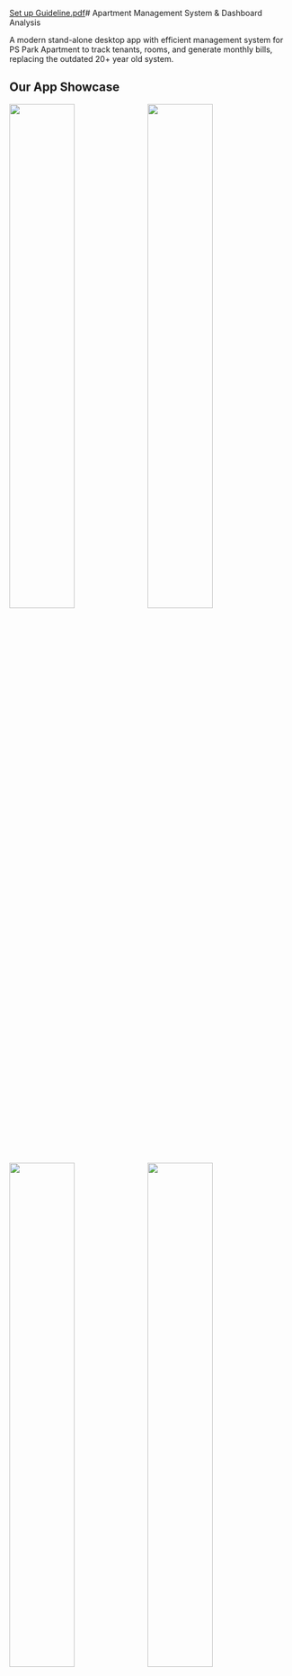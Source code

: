 [Set up Guideline.pdf](https://github.com/BXBZwe/SP2AMS/files/14807015/Set.up.Guideline.pdf)# Apartment Management System & Dashboard Analysis

A modern stand-alone desktop app with efficient management system for PS Park Apartment to track tenants, rooms, and generate monthly bills, replacing the outdated 20+ year old system.

## Our App Showcase

<p float="left">
  <img src="https://github.com/sawzwe/SP2AMS/assets/94424420/cb97c942-5aeb-4713-8080-ddd968d483f8" width="48%" />
  <img src="https://github.com/sawzwe/SP2AMS/assets/94424420/75e9a82e-7815-45b6-a93a-75edce8dff94" width="48%" /> 
</p>
<p float="left">
  <img src="https://github.com/sawzwe/SP2AMS/assets/94424420/8e5948c6-815c-4ddc-acb0-48de4d55bc35" width="48%" />
  <img src="https://github.com/sawzwe/SP2AMS/assets/94424420/099c2785-7142-42b8-8378-f608d33d9137" width="48%" />
</p>

## External Exposure (PS Park Apartment)
PS Park Apartment has a management system where they keep track of the tenants and rooms. They have a system where they can generate bills monthly. This system was developed 20+ years ago and now they want a more efficient and modern approach for their system. 

## Table of Contents

- [Introduction](#introduction)
- [Features](#features)
- [Technology Stack](#technology-stack)
- [Getting Started](#getting-started)
  - [Prerequisites](#prerequisites)
  - [Installation](#installation)
- [Usage](#usage)
- [App Architecture](#app-architecture)
- [Contributing](#contributing)
- [Team](#team)
- [Acknowledgments](#acknowledgments)
- [License](#license)

## Introduction

Provide a more detailed introduction to your project. Include motivation, potential uses, and challenges addressed by your project.

## Features

- Feature 1: Describe what it does.
- Feature 2: Describe what it does.
- Feature 3: Describe what it does.
- Add more as needed.

## Technology Stack

Detail the technologies, frameworks, libraries, and tools used in your project.

- **Frontend**:
![Material-UI (MUI)](https://img.shields.io/badge/-Material--UI-007FFF?logo=mui&logoColor=white) ![Nextron](https://img.shields.io/badge/-Nextron-47848F?logo=electron&logoColor=white)






- **Backend**: 
![Express](https://img.shields.io/badge/-Express-000000?logo=express&logoColor=white)
![Prisma](https://img.shields.io/badge/-Prisma-2D3748?logo=prisma&logoColor=white)
- **Database**:
![PostgreSQL](https://img.shields.io/badge/-PostgreSQL-336791?logo=postgresql&logoColor=white)
- **Others**: 
![GitHub](https://img.shields.io/badge/-GitHub-181717?logo=github&logoColor=white)
![Jira](https://img.shields.io/badge/-Jira-0052CC?logo=jira&logoColor=white)

## Getting Started





### Prerequisites

List everything needed to get started with your project.

#### 1. Hardware Requirements
- A computer with at least 2GB RAM or any mid range CPU.
- A local server for developer hosting the application and database.

#### 2. Software Requirements

##### Operating System
- Windows xp/7/8.1/10/11

#### 3. Database Management System (DBMS)
- **PostgreSQL**: For storing and managing application data.

#### 4. Development Tools

##### Backend Development
- **Prisma**: For the backend logic.
- **Express Node.js**: For advanced features and fault tolerance.

##### Frontend Development
- **React**: For building the user interface.
- **Next.js**: For server-side rendering and static site generation.
- **HTML5 and Material-UI (MUI)**: For responsive design.

##### Version Control System
- **Git**: With GitHub as the repository hosting service.

##### Project Management Tools
- **Jira**: For agile project management and collaboration.

#### 5. Other Tools
- **Nextron**: For developing cross-platform desktop applications (if needed).
- **LibreOffice**: For document processing and contract generation functionalities.
- **Node.js**: To run JavaScript on the server side.
- **Danfo.js**: For handling data structures and data analysis (if applicable).

### Installation
Instructions for setting up a local development environment by followng the detailed Setup Guideline PDF.

[Set up Guideline.pdf](https://github.com/BXBZwe/SP2AMS/files/14807019/Set.up.Guideline.pdf)

## Usage

## App Architecture
<p float="left">
  <img src="https://github.com/AhmadYasi/SP2AMS/assets/130148111/d7fd7ca1-e31a-45a8-abf7-27f877924ecc" width="48%" />
  <img src="https://github.com/AhmadYasi/SP2AMS/assets/130148111/3400aa38-4e87-431a-9646-e6de8a039aef" width="48%" /> 
</p>
## Team

#### Ahmad Yasi Faizi, 6238001
#### Zwe Min Maw, 6238135
#### Saw Zwe Wai Yan, 6318013

## Acknowledgments

#### We would like to express our heartfelt gratitude to Asst. Prof. Dr. Rachsuda Setthawong, Asst. Prof. Dr. Pisal Setthawong, and the Apartment Manager, Mr. Pishan Setthawong, for their guidance and support throughout our senior project. Their expert advice, encouragement, and timely feedback have been instrumental in making our project a success. It helped us identify key areas of importance and guided us on what to pursue and what to avoid. The weekly meetings provided us with a clear roadmap for our next steps, and their review of our final page functionality was precise and detailed.
#### We would also like to extend our thanks to Mr. Chayapol Moemeng and Asst. Prof. Dr. Anilkumar Kothalil Gopalakrishnan, who willingly accepted to be our committee members. Their valuable insights and constructive feedback have greatly improved the quality of our project.
#### We are also grateful to our friends who were part of this project, supporting us and providing valuable feedback. Their contributions were crucial in shaping our project and ensuring its success.
#### Finally, we express our sincere appreciation to Assumption University for providing us with the necessary resources and support to complete this project. This opportunity has been invaluable, and the knowledge gained from this experience will undoubtedly aid us in our ongoing learning and growth.

## Thank you for more detailed showcase, check our YouTube video.
